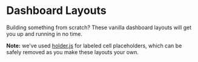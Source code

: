 Dashboard Layouts
=================

Building something from scratch? These vanilla dashboard layouts will get you up and running in no time.

**Note:** we've used [holder.js](https://github.com/imsky/holder) for labeled cell placeholders, which can be safely removed as you make these layouts your own.
